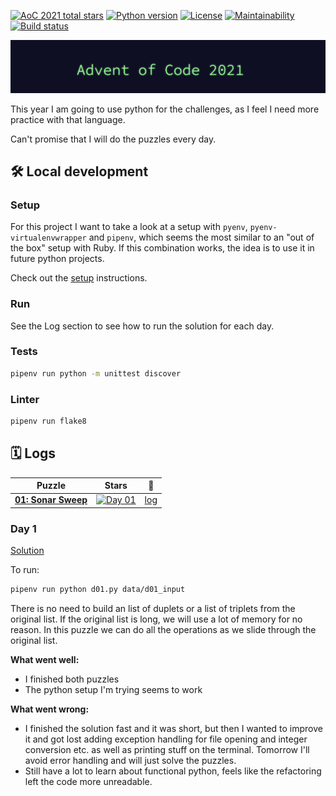 [![AoC 2021 total stars](https://img.shields.io/badge/2021-★_2-ffe300)](https://adventofcode.com/2021)
[![Python version](https://badgen.net/badge/python/3.10/yellow)](Pipfile)
[![License](https://img.shields.io/github/license/octopusinvitro/advent-of-code-2021)](https://github.com/octopusinvitro/advent-of-code-2021/blob/main/LICENSE)
[![Maintainability](https://api.codeclimate.com/v1/badges/f298667c6c0acac2ef70/maintainability)](https://codeclimate.com/github/octopusinvitro/advent-of-code-2021/maintainability)
[![Build status](https://gitlab.com/octopusinvitro/advent-of-code-2021/badges/main/pipeline.svg)](https://gitlab.com/octopusinvitro/advent-of-code-2021/commits/main)


![AoC2021 logo](header.png)

This year I am going to use python for the challenges, as I feel I need more practice with that language.

Can't promise that I will do the puzzles every day.


## 🛠️ Local development

### Setup

For this project I want to take a look at a setup with `pyenv`, `pyenv-virtualenvwrapper` and `pipenv`, which seems the most similar to an "out of the box" setup with Ruby. If this combination works, the idea is to use it in future python projects.

Check out the [setup](setup.md) instructions.

### Run

See the Log section to see how to run the solution for each day.

### Tests

```sh
pipenv run python -m unittest discover
```

### Linter

```sh
pipenv run flake8
```

## 🗓️ Logs

| Puzzle                                                      |  Stars                                                                     | 📃                    |
| ----------------------------------------------------------- | :------------------------------------------------------------------------: | :-------------------: |
| **[01: Sonar Sweep](https://adventofcode.com/2021/day/1)**  | [![Day 01](https://badgen.net/badge/01/%E2%98%85%E2%98%85/yellow)](#day01) | [log](#day-1)         |


### Day 1

[Solution](aoc/d01/solution.py)

To run:

```sh
pipenv run python d01.py data/d01_input
```

There is no need to build an list of duplets or a list of triplets from the original list. If the original list is long, we will use a lot of memory for no reason. In this puzzle we can do all the operations as we slide through the original list.

**What went well:**
* I finished both puzzles
* The python setup I'm trying seems to work

**What went wrong:**
* I finished the solution fast and it was short, but then I wanted to improve it and got lost adding exception handling for file opening and integer conversion etc. as well as printing stuff on the terminal. Tomorrow I'll avoid error handling and will just solve the puzzles.
* Still have a lot to learn about functional python, feels like the refactoring left the code more unreadable.
